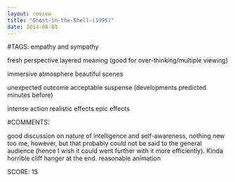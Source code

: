 ```yaml
---
layout: review
title: "Ghost-in-the-Shell-(1995)"
date: 2014-08-03
---
```


#TAGS:
empathy and sympathy

fresh perspective
layered meaning (good for over-thinking/multiple viewing)

immersive atmosphere
beautiful scenes

unexpected outcome
acceptable suspense (developments predicted minutes before)

intense action
realistic effects
epic effects

#COMMENTS:

good discussion on nature of intelligence and self-awareness, nothing new too me, however, but that probably could not be said to the general audience (hence I wish it could went further with it more efficiently). Kinda horrible cliff hanger at the end. reasonable animation





SCORE:
15
